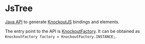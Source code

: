 # JsTree

[Java API](apidocs/org.nasdanika.html.knockout/apidocs/index.html) to generate [KnockoutJS](http://knockoutjs.com) bindings and elements.

The entry point to the API is [KnockoutFactory](apidocs/org.nasdanika.html.knockout/apidocs/index.html?org/nasdanika/html/knockout/KnockoutFactory.html).
It can be obtained as ``KnockoutFactory factory = KnockoutFactory.INSTANCE;``.  
